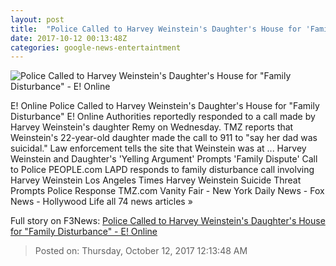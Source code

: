 ```yaml
---
layout: post
title:  "Police Called to Harvey Weinstein's Daughter's House for 'Family Disturbance' - E! Online"
date: 2017-10-12 00:13:48Z
categories: google-news-entertaintment
---
```


![Police Called to Harvey Weinstein's Daughter's House for "Family Disturbance" - E! Online](http://akns-images.eonline.com/eol_images/Entire_Site/201796/rs_600x600-171006064123-600.Harvey-Weinstein-JR-100617.jpg?downsize=450:*&crop=450:350;left,top)

E! Online Police Called to Harvey Weinstein's Daughter's House for "Family Disturbance" E! Online Authorities reportedly responded to a call made by Harvey Weinstein's daughter Remy on Wednesday. TMZ reports that Weinstein's 22-year-old daughter made the call to 911 to "say her dad was suicidal." Law enforcement tells the site that Weinstein was at ... Harvey Weinstein and Daughter's 'Yelling Argument' Prompts 'Family Dispute' Call to Police PEOPLE.com LAPD responds to family disturbance call involving Harvey Weinstein Los Angeles Times Harvey Weinstein Suicide Threat Prompts Police Response TMZ.com Vanity Fair - New York Daily News - Fox News - Hollywood Life all 74 news articles »


Full story on F3News: [Police Called to Harvey Weinstein's Daughter's House for "Family Disturbance" - E! Online](http://www.f3nws.com/n/k4qPjE)

> Posted on: Thursday, October 12, 2017 12:13:48 AM
